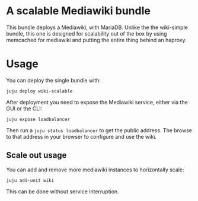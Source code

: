 # A scalable Mediawiki bundle

This bundle deploys a Mediawiki, with MariaDB. Unlike the the wiki-simple bundle, this one is designed for scalability out of the box by using memcached for mediawiki and putting the entire thing behind an haproxy.

# Usage

You can deploy the single bundle with:

    juju deploy wiki-scalable

After deployment you need to expose the Mediawiki service, either via the GUI or the CLI:

    juju expose loadbalancer

Then run a `juju status loadbalancer` to get the public address. The browse to that address in your browser to configure and use the wiki.

## Scale out usage

You can add and remove more mediawiki instances to horizontally scale:

    juju add-unit wiki 

This can be done without service interruption.

